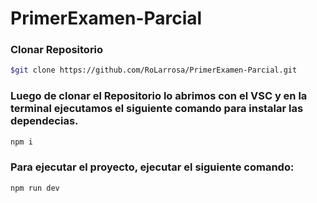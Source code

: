 # PrimerExamen-Parcial
### Clonar Repositorio
```bash
$git clone https://github.com/RoLarrosa/PrimerExamen-Parcial.git
```
### Luego de clonar el Repositorio lo abrimos con el VSC y en la terminal ejecutamos el siguiente comando para instalar las dependecias.
```bash
npm i
```
### Para ejecutar el proyecto, ejecutar el siguiente comando:

```bash
npm run dev
```
